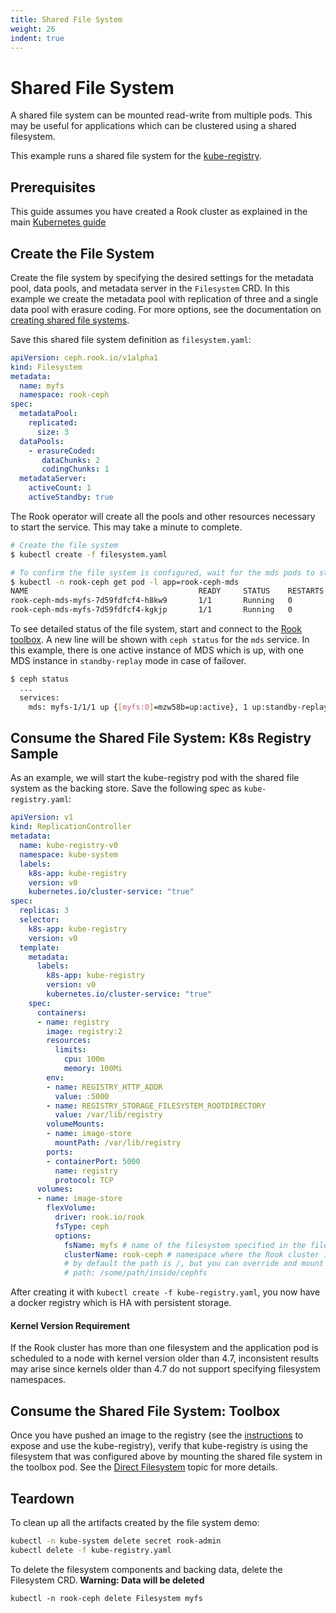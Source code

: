 ```yaml
---
title: Shared File System
weight: 26
indent: true
---
```


# Shared File System

A shared file system can be mounted read-write from multiple pods. This may be useful for applications which can be clustered using a shared filesystem.

This example runs a shared file system for the [kube-registry](https://github.com/kubernetes/kubernetes/tree/master/cluster/addons/registry).

## Prerequisites

This guide assumes you have created a Rook cluster as explained in the main [Kubernetes guide](quickstart.md)

## Create the File System

Create the file system by specifying the desired settings for the metadata pool, data pools, and metadata server in the `Filesystem` CRD. In this example we create the metadata pool with replication of three and a single data pool with erasure coding. For more options, see the documentation on [creating shared file systems](filesystem-crd.md).

Save this shared file system definition as `filesystem.yaml`:

```yaml
apiVersion: ceph.rook.io/v1alpha1
kind: Filesystem
metadata:
  name: myfs
  namespace: rook-ceph
spec:
  metadataPool:
    replicated:
      size: 3
  dataPools:
    - erasureCoded:
       dataChunks: 2
       codingChunks: 1
  metadataServer:
    activeCount: 1
    activeStandby: true
```

The Rook operator will create all the pools and other resources necessary to start the service. This may take a minute to complete.
```bash
# Create the file system
$ kubectl create -f filesystem.yaml

# To confirm the file system is configured, wait for the mds pods to start
$ kubectl -n rook-ceph get pod -l app=rook-ceph-mds
NAME                                      READY     STATUS    RESTARTS   AGE
rook-ceph-mds-myfs-7d59fdfcf4-h8kw9       1/1       Running   0          12s
rook-ceph-mds-myfs-7d59fdfcf4-kgkjp       1/1       Running   0          12s
```

To see detailed status of the file system, start and connect to the [Rook toolbox](toolbox.md). A new line will be shown with `ceph status` for the `mds` service. In this example, there is one active instance of MDS which is up, with one MDS instance in `standby-replay` mode in case of failover.

```bash
$ ceph status
  ...
  services:
    mds: myfs-1/1/1 up {[myfs:0]=mzw58b=up:active}, 1 up:standby-replay
```

## Consume the Shared File System: K8s Registry Sample

As an example, we will start the kube-registry pod with the shared file system as the backing store.
Save the following spec as `kube-registry.yaml`:

```yaml
apiVersion: v1
kind: ReplicationController
metadata:
  name: kube-registry-v0
  namespace: kube-system
  labels:
    k8s-app: kube-registry
    version: v0
    kubernetes.io/cluster-service: "true"
spec:
  replicas: 3
  selector:
    k8s-app: kube-registry
    version: v0
  template:
    metadata:
      labels:
        k8s-app: kube-registry
        version: v0
        kubernetes.io/cluster-service: "true"
    spec:
      containers:
      - name: registry
        image: registry:2
        resources:
          limits:
            cpu: 100m
            memory: 100Mi
        env:
        - name: REGISTRY_HTTP_ADDR
          value: :5000
        - name: REGISTRY_STORAGE_FILESYSTEM_ROOTDIRECTORY
          value: /var/lib/registry
        volumeMounts:
        - name: image-store
          mountPath: /var/lib/registry
        ports:
        - containerPort: 5000
          name: registry
          protocol: TCP
      volumes:
      - name: image-store
        flexVolume:
          driver: rook.io/rook
          fsType: ceph
          options:
            fsName: myfs # name of the filesystem specified in the filesystem CRD.
            clusterName: rook-ceph # namespace where the Rook cluster is deployed
            # by default the path is /, but you can override and mount a specific path of the filesystem by using the path attribute
            # path: /some/path/inside/cephfs
```

After creating it with `kubectl create -f kube-registry.yaml`, you now have a docker registry which is HA with persistent storage.

#### Kernel Version Requirement
If the Rook cluster has more than one filesystem and the application pod is scheduled to a node with kernel version older than 4.7, inconsistent results may arise since kernels older than 4.7 do not support specifying filesystem namespaces.

## Consume the Shared File System: Toolbox

Once you have pushed an image to the registry (see the [instructions](https://github.com/kubernetes/kubernetes/tree/release-1.9/cluster/addons/registry) to expose and use the kube-registry), verify that kube-registry is using the filesystem that was configured above by mounting the shared file system in the toolbox pod. See the [Direct Filesystem](direct-tools.md#shared-filesystem-tools) topic for more details.


## Teardown
To clean up all the artifacts created by the file system demo:
```bash
kubectl -n kube-system delete secret rook-admin
kubectl delete -f kube-registry.yaml
```

To delete the filesystem components and backing data, delete the Filesystem CRD. **Warning: Data will be deleted**
```
kubectl -n rook-ceph delete Filesystem myfs
```
